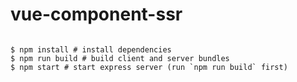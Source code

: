 # vue-component-ssr

```shell

$ npm install # install dependencies
$ npm run build # build client and server bundles
$ npm start # start express server (run `npm run build` first)
```
